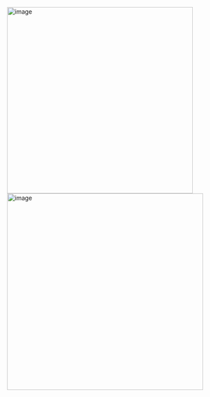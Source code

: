 <img width="434" alt="image" src="https://github.com/iamelsy/PythonWebApp/assets/105331212/004171b3-2dad-4086-a2fd-8391f7854794">

<img width="458" alt="image" src="https://github.com/iamelsy/PythonWebApp/assets/105331212/09c9f9e1-4c4d-4687-8d41-47cd7c5dd9a0">
